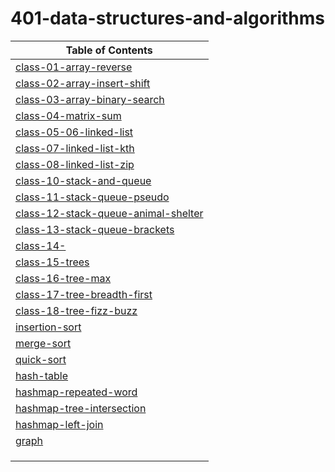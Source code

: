 # 401-data-structures-and-algorithms

| Table of Contents |
| - |
| [class-01-array-reverse](https://suhaib-ersan.github.io/401-data-structures-and-algorithms/class-01-array-reverse) |
| [class-02-array-insert-shift](https://suhaib-ersan.github.io/401-data-structures-and-algorithms/class-02-array-insert-shift) |
| [class-03-array-binary-search](https://suhaib-ersan.github.io/401-data-structures-and-algorithms/class-03-array-binary-search) |
| [class-04-matrix-sum](https://suhaib-ersan.github.io/401-data-structures-and-algorithms/class-04-matrix-sum) |
| [class-05-06-linked-list](https://suhaib-ersan.github.io/401-data-structures-and-algorithms/class-05-06-linked-list) |
| [class-07-linked-list-kth](https://suhaib-ersan.github.io/401-data-structures-and-algorithms/class-07-linked-list-kth) |
| [class-08-linked-list-zip](https://suhaib-ersan.github.io/401-data-structures-and-algorithms/class-08-linked-list-zip) |
| [class-10-stack-and-queue](https://suhaib-ersan.github.io/401-data-structures-and-algorithms/class-10-stack-and-queue) |
| [class-11-stack-queue-pseudo](https://suhaib-ersan.github.io/401-data-structures-and-algorithms/class-11-stack-queue-pseudo) |
| [class-12-stack-queue-animal-shelter](https://suhaib-ersan.github.io/401-data-structures-and-algorithms/class-12-stack-queue-animal-shelter) |
| [class-13-stack-queue-brackets](https://suhaib-ersan.github.io/401-data-structures-and-algorithms/class-13-stack-queue-brackets) |
| [class-14-](https://suhaib-ersan.github.io/401-data-structures-and-algorithms/class-14-) |
| [class-15-trees](https://suhaib-ersan.github.io/401-data-structures-and-algorithms/class-15-trees) | 
| [class-16-tree-max](https://suhaib-ersan.github.io/401-data-structures-and-algorithms/class-16-tree-max) |
| [class-17-tree-breadth-first](https://suhaib-ersan.github.io/401-data-structures-and-algorithms/class-17-tree-breadth-first) |
| [class-18-tree-fizz-buzz](https://github.com/Suhaib-Ersan/401-data-structures-and-algorithms/blob/main/class-18-tree-fizz-buzz) |
| [insertion-sort](https://github.com/Suhaib-Ersan/401-data-structures-and-algorithms/blob/main/class-26-insertion-sort) |
| [merge-sort](https://github.com/Suhaib-Ersan/401-data-structures-and-algorithms/blob/main/class-27-merge-sort) |
| [quick-sort](https://github.com/Suhaib-Ersan/401-data-structures-and-algorithms/blob/main/class-28-quick-sort) |
| [hash-table](https://github.com/Suhaib-Ersan/401-data-structures-and-algorithms/blob/main/class-30-hash-table) |
| [hashmap-repeated-word](https://github.com/Suhaib-Ersan/401-data-structures-and-algorithms/blob/main/class-31-hashmap-repeated-word) |
| [hashmap-tree-intersection](https://github.com/Suhaib-Ersan/401-data-structures-and-algorithms/blob/main/class-32-hashmap-tree-intersection) |
| [hashmap-left-join](https://github.com/Suhaib-Ersan/401-data-structures-and-algorithms/blob/main/class-33-hashmap-left-join) |
| [graph](https://github.com/Suhaib-Ersan/401-data-structures-and-algorithms/blob/main/class-35-graph) |
| [](https://github.com/Suhaib-Ersan/401-data-structures-and-algorithms/blob/main/class-) |
| [](https://github.com/Suhaib-Ersan/401-data-structures-and-algorithms/blob/main/class-) |
| [](https://github.com/Suhaib-Ersan/401-data-structures-and-algorithms/blob/main/class-) |